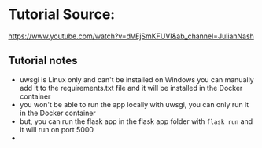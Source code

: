 # Tutorial Source:
https://www.youtube.com/watch?v=dVEjSmKFUVI&ab_channel=JulianNash

## Tutorial notes

- uwsgi is Linux only and can't be installed on Windows you can manually add it to the requirements.txt file and it will be installed in the Docker container
- you won't be able to run the app locally with uwsgi, you can only run it in the Docker container
- but, you can run the flask app in the flask app folder with `flask run` and it will run on port 5000
-